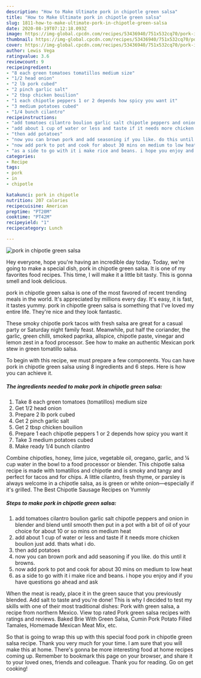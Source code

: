 ```yaml
---
description: "How to Make Ultimate pork in chipotle green salsa"
title: "How to Make Ultimate pork in chipotle green salsa"
slug: 1811-how-to-make-ultimate-pork-in-chipotle-green-salsa
date: 2020-08-19T07:12:18.093Z
image: https://img-global.cpcdn.com/recipes/53436940/751x532cq70/pork-in-chipotle-green-salsa-recipe-main-photo.jpg
thumbnail: https://img-global.cpcdn.com/recipes/53436940/751x532cq70/pork-in-chipotle-green-salsa-recipe-main-photo.jpg
cover: https://img-global.cpcdn.com/recipes/53436940/751x532cq70/pork-in-chipotle-green-salsa-recipe-main-photo.jpg
author: Lewis Vega
ratingvalue: 3.6
reviewcount: 9
recipeingredient:
- "8 each green tomatoes tomatillos medium size"
- "1/2 head onion"
- "2 lb pork cubed"
- "2 pinch garlic salt"
- "2 tbsp chicken bouilion"
- "1 each chipotle peppers 1 or 2 depends how spicy you want it"
- "3 medium potatoes cubed"
- "1/4 bunch cilantro"
recipeinstructions:
- "add tomatoes cilantro boulion garlic salt chipotle peppers and onion in blender and blend until smooth then put in a pot with a bit of oil of your choice for about 10 or so mins on medium heat"
- "add about 1 cup of water or less and taste if it needs more chicken boulion just add. thats what i do."
- "then add potatoes"
- "now you can brown pork and add seasoning if you like. do this until it browns."
- "now add pork to pot and cook for about 30 mins on medium to low heat"
- "as a side to go with it i make rice and beans. i hope you enjoy and if you have questions go ahead and ask"
categories:
- Recipe
tags:
- pork
- in
- chipotle

katakunci: pork in chipotle 
nutrition: 207 calories
recipecuisine: American
preptime: "PT20M"
cooktime: "PT42M"
recipeyield: "1"
recipecategory: Lunch

---
```



![pork in chipotle green salsa](https://img-global.cpcdn.com/recipes/53436940/751x532cq70/pork-in-chipotle-green-salsa-recipe-main-photo.jpg)

Hey everyone, hope you're having an incredible day today. Today, we're going to make a special dish, pork in chipotle green salsa. It is one of my favorites food recipes. This time, I will make it a little bit tasty. This is gonna smell and look delicious.

pork in chipotle green salsa is one of the most favored of recent trending meals in the world. It's appreciated by millions every day. It's easy, it is fast, it tastes yummy. pork in chipotle green salsa is something that I've loved my entire life. They're nice and they look fantastic.

These smoky chipotle pork tacos with fresh salsa are great for a casual party or Saturday night family feast. Meanwhile, put half the coriander, the garlic, green chilli, smoked paprika, allspice, chipotle paste, vinegar and lemon zest in a food processor. See how to make an authentic Mexican pork stew in green tomatillo salsa.


To begin with this recipe, we must prepare a few components. You can have pork in chipotle green salsa using 8 ingredients and 6 steps. Here is how you can achieve it.

<!--inarticleads1-->

##### The ingredients needed to make pork in chipotle green salsa:

1. Take 8 each green tomatoes (tomatillos) medium size
1. Get 1/2 head onion
1. Prepare 2 lb pork cubed
1. Get 2 pinch garlic salt
1. Get 2 tbsp chicken bouilion
1. Prepare 1 each chipotle peppers 1 or 2 depends how spicy you want it
1. Take 3 medium potatoes cubed
1. Make ready 1/4 bunch cilantro


Combine chipotles, honey, lime juice, vegetable oil, oregano, garlic, and ¼ cup water in the bowl to a food processor or blender. This chipotle salsa recipe is made with tomatillos and chipotle and is smoky and tangy and perfect for tacos and for chips. A little cilantro, fresh thyme, or parsley is always welcome in a chipotle salsa, as is green or white onion—especially if it&#39;s grilled. The Best Chipotle Sausage Recipes on Yummly 

<!--inarticleads2-->

##### Steps to make pork in chipotle green salsa:

1. add tomatoes cilantro boulion garlic salt chipotle peppers and onion in blender and blend until smooth then put in a pot with a bit of oil of your choice for about 10 or so mins on medium heat
1. add about 1 cup of water or less and taste if it needs more chicken boulion just add. thats what i do.
1. then add potatoes
1. now you can brown pork and add seasoning if you like. do this until it browns.
1. now add pork to pot and cook for about 30 mins on medium to low heat
1. as a side to go with it i make rice and beans. i hope you enjoy and if you have questions go ahead and ask


When the meat is ready, place it in the green sauce that you previously blended. Add salt to taste and you&#39;re done! This is why I decided to test my skills with one of their most traditional dishes: Pork with green salsa, a recipe from northern Mexico. View top rated Pork green salsa recipes with ratings and reviews. Baked Brie With Green Salsa, Cumin Pork Potato Filled Tamales, Homemade Mexican Meat Mix, etc. 

So that is going to wrap this up with this special food pork in chipotle green salsa recipe. Thank you very much for your time. I am sure that you will make this at home. There's gonna be more interesting food at home recipes coming up. Remember to bookmark this page on your browser, and share it to your loved ones, friends and colleague. Thank you for reading. Go on get cooking!
